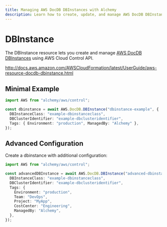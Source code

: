 ```yaml
---
title: Managing AWS DocDB DBInstances with Alchemy
description: Learn how to create, update, and manage AWS DocDB DBInstances using Alchemy Cloud Control.
---
```


# DBInstance

The DBInstance resource lets you create and manage [AWS DocDB DBInstances](https://docs.aws.amazon.com/docdb/latest/userguide/) using AWS Cloud Control API.

http://docs.aws.amazon.com/AWSCloudFormation/latest/UserGuide/aws-resource-docdb-dbinstance.html

## Minimal Example

```ts
import AWS from "alchemy/aws/control";

const dbinstance = await AWS.DocDB.DBInstance("dbinstance-example", {
  DBInstanceClass: "example-dbinstanceclass",
  DBClusterIdentifier: "example-dbclusteridentifier",
  Tags: { Environment: "production", ManagedBy: "Alchemy" },
});
```

## Advanced Configuration

Create a dbinstance with additional configuration:

```ts
import AWS from "alchemy/aws/control";

const advancedDBInstance = await AWS.DocDB.DBInstance("advanced-dbinstance", {
  DBInstanceClass: "example-dbinstanceclass",
  DBClusterIdentifier: "example-dbclusteridentifier",
  Tags: {
    Environment: "production",
    Team: "DevOps",
    Project: "MyApp",
    CostCenter: "Engineering",
    ManagedBy: "Alchemy",
  },
});
```

